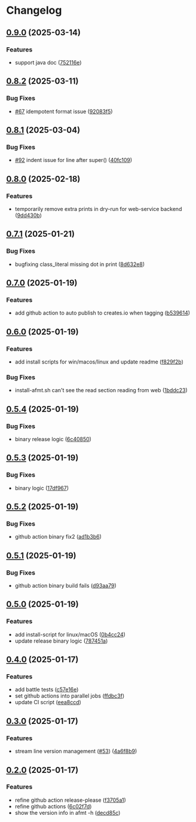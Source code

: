 # Changelog

## [0.9.0](https://github.com/xixiaofinland/afmt/compare/v0.8.2...v0.9.0) (2025-03-14)


### Features

* support java doc ([752116e](https://github.com/xixiaofinland/afmt/commit/752116e62014dccd6ca140a305ad3128a6a23526))

## [0.8.2](https://github.com/xixiaofinland/afmt/compare/v0.8.1...v0.8.2) (2025-03-11)


### Bug Fixes

* [#67](https://github.com/xixiaofinland/afmt/issues/67) idempotent format issue ([92083f5](https://github.com/xixiaofinland/afmt/commit/92083f591f31f47f891480c01c2dda26edbc7c1e))

## [0.8.1](https://github.com/xixiaofinland/afmt/compare/v0.8.0...v0.8.1) (2025-03-04)


### Bug Fixes

* [#92](https://github.com/xixiaofinland/afmt/issues/92) indent issue for line after super() ([40fc109](https://github.com/xixiaofinland/afmt/commit/40fc1094293f926cbf3fa994ea12ad7c620933fb))

## [0.8.0](https://github.com/xixiaofinland/afmt/compare/v0.7.1...v0.8.0) (2025-02-18)


### Features

* temporarily remove extra prints in dry-run for web-service backend ([9dd430b](https://github.com/xixiaofinland/afmt/commit/9dd430bcc87d28343f18db112c4df24eb63d5f97))

## [0.7.1](https://github.com/xixiaofinland/afmt/compare/v0.7.0...v0.7.1) (2025-01-21)


### Bug Fixes

* bugfixing class_literal missing dot in print ([8d632e8](https://github.com/xixiaofinland/afmt/commit/8d632e8c8f94fb8fde55dbb27ff6980e22c9fa26))

## [0.7.0](https://github.com/xixiaofinland/afmt/compare/v0.6.0...v0.7.0) (2025-01-19)


### Features

* add github action to auto publish to creates.io when tagging ([b539614](https://github.com/xixiaofinland/afmt/commit/b5396141b888e7afa6f835422a04fba8a2ed7973))

## [0.6.0](https://github.com/xixiaofinland/afmt/compare/v0.5.4...v0.6.0) (2025-01-19)


### Features

* add install scripts for win/macos/linux and update readme ([f829f2b](https://github.com/xixiaofinland/afmt/commit/f829f2b9ec7a4584922477aa9d560b5b946663c7))


### Bug Fixes

* install-afmt.sh can't see the read section reading from web ([1bddc23](https://github.com/xixiaofinland/afmt/commit/1bddc2325298352d2e8fb8ed8deaa3088242b361))

## [0.5.4](https://github.com/xixiaofinland/afmt/compare/v0.5.3...v0.5.4) (2025-01-19)


### Bug Fixes

* binary release logic ([6c40850](https://github.com/xixiaofinland/afmt/commit/6c40850bd1b1a3364ab74c00d39e0b04809373e0))

## [0.5.3](https://github.com/xixiaofinland/afmt/compare/v0.5.2...v0.5.3) (2025-01-19)


### Bug Fixes

* binary logic ([17df967](https://github.com/xixiaofinland/afmt/commit/17df9670af25c2fcd9889236ca179db965e4ef32))

## [0.5.2](https://github.com/xixiaofinland/afmt/compare/v0.5.1...v0.5.2) (2025-01-19)


### Bug Fixes

* github action binary fix2 ([ad1b3b6](https://github.com/xixiaofinland/afmt/commit/ad1b3b6a9245dd37eba1cf23bd4196414f4b6c4e))

## [0.5.1](https://github.com/xixiaofinland/afmt/compare/v0.5.0...v0.5.1) (2025-01-19)


### Bug Fixes

* github action binary build fails ([d93aa79](https://github.com/xixiaofinland/afmt/commit/d93aa799365559b0caf549a1980253441b96b3c2))

## [0.5.0](https://github.com/xixiaofinland/afmt/compare/v0.4.0...v0.5.0) (2025-01-19)


### Features

* add install-script for linux/macOS ([0b4cc24](https://github.com/xixiaofinland/afmt/commit/0b4cc249bef5484a38443cd2bbc2b362e50c06c1))
* update release binary logic ([787451a](https://github.com/xixiaofinland/afmt/commit/787451a847ce955dcc88031e95dad74500bbdf24))

## [0.4.0](https://github.com/xixiaofinland/afmt/compare/v0.3.0...v0.4.0) (2025-01-17)


### Features

* add battle tests ([c57e16e](https://github.com/xixiaofinland/afmt/commit/c57e16ef9d260c0a01054190aadafa3b1f4b27b2))
* set github actions into parallel jobs ([ffdbc3f](https://github.com/xixiaofinland/afmt/commit/ffdbc3fc9b4c67b7006a22a9ee7b00d6193951d3))
* update CI script ([eea8ccd](https://github.com/xixiaofinland/afmt/commit/eea8ccd8237f7e5e675e50daab6d0810b82644c2))

## [0.3.0](https://github.com/xixiaofinland/afmt/compare/v0.2.0...v0.3.0) (2025-01-17)


### Features

* stream line version management ([#53](https://github.com/xixiaofinland/afmt/issues/53)) ([4a6f8b9](https://github.com/xixiaofinland/afmt/commit/4a6f8b9c07362b77b24304c8c8f8ca9cea9608e6))

## [0.2.0](https://github.com/xixiaofinland/afmt/compare/v0.1.0...v0.2.0) (2025-01-17)


### Features

* refine github action release-please ([f3705a1](https://github.com/xixiaofinland/afmt/commit/f3705a115e604abc69f8ac2ad197f89eb7160431))
* refine github actions ([6c02f7d](https://github.com/xixiaofinland/afmt/commit/6c02f7d51e69bb8a8248dd602ad73b676c601806))
* show the version info in afmt -h ([decd85c](https://github.com/xixiaofinland/afmt/commit/decd85c8a3fc5c9619e3473b3527de2b61890346))
